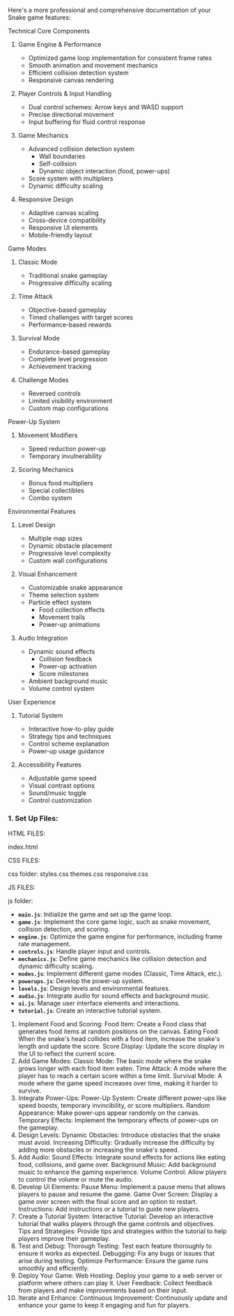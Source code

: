 Here's a more professional and comprehensive documentation of your Snake game features:

Technical Core Components
1. Game Engine & Performance
   - Optimized game loop implementation for consistent frame rates
   - Smooth animation and movement mechanics
   - Efficient collision detection system
   - Responsive canvas rendering

2. Player Controls & Input Handling
   - Dual control schemes: Arrow keys and WASD support
   - Precise directional movement
   - Input buffering for fluid control response

3. Game Mechanics
   - Advanced collision detection system
     - Wall boundaries
     - Self-collision
     - Dynamic object interaction (food, power-ups)
   - Score system with multipliers
   - Dynamic difficulty scaling

4. Responsive Design
   - Adaptive canvas scaling
   - Cross-device compatibility
   - Responsive UI elements
   - Mobile-friendly layout

Game Modes
1. Classic Mode
   - Traditional snake gameplay
   - Progressive difficulty scaling

2. Time Attack
   - Objective-based gameplay
   - Timed challenges with target scores
   - Performance-based rewards

3. Survival Mode
   - Endurance-based gameplay
   - Complete level progression
   - Achievement tracking

4. Challenge Modes
   - Reversed controls
   - Limited visibility environment
   - Custom map configurations

Power-Up System
1. Movement Modifiers
   - Speed reduction power-up
   - Temporary invulnerability

2. Scoring Mechanics
   - Bonus food multipliers
   - Special collectibles
   - Combo system

Environmental Features
1. Level Design
   - Multiple map sizes
   - Dynamic obstacle placement
   - Progressive level complexity
   - Custom wall configurations

2. Visual Enhancement
   - Customizable snake appearance
   - Theme selection system
   - Particle effect system
     - Food collection effects
     - Movement trails
     - Power-up animations

3. Audio Integration
   - Dynamic sound effects
     - Collision feedback
     - Power-up activation
     - Score milestones
   - Ambient background music
   - Volume control system

User Experience
1. Tutorial System
   - Interactive how-to-play guide
   - Strategy tips and techniques
   - Control scheme explanation
   - Power-up usage guidance

2. Accessibility Features
   - Adjustable game speed
   - Visual contrast options
   - Sound/music toggle
   - Control customization






### 1. **Set Up Files:**

HTML FILES:

index.html

CSS FILES:

css folder:
styles.css
themes.css
responsive.css




JS FILES:

js folder:
- **`main.js`**: Initialize the game and set up the game loop.
- **`game.js`**: Implement the core game logic, such as snake movement, collision detection, and scoring.
- **`engine.js`**: Optimize the game engine for performance, including frame rate management.
- **`controls.js`**: Handle player input and controls.
- **`mechanics.js`**: Define game mechanics like collision detection and dynamic difficulty scaling.
- **`modes.js`**: Implement different game modes (Classic, Time Attack, etc.).
- **`powerups.js`**: Develop the power-up system.
- **`levels.js`**: Design levels and environmental features.
- **`audio.js`**: Integrate audio for sound effects and background music.
- **`ui.js`**: Manage user interface elements and interactions.
- **`tutorial.js`**: Create an interactive tutorial system.













1. Implement Food and Scoring:
Food Item: Create a Food class that generates food items at random positions on the canvas.
Eating Food: When the snake's head collides with a food item, increase the snake's length and update the score.
Score Display: Update the score display in the UI to reflect the current score.
2. Add Game Modes:
Classic Mode: The basic mode where the snake grows longer with each food item eaten.
Time Attack: A mode where the player has to reach a certain score within a time limit.
Survival Mode: A mode where the game speed increases over time, making it harder to survive.
3. Integrate Power-Ups:
Power-Up System: Create different power-ups like speed boosts, temporary invincibility, or score multipliers.
Random Appearance: Make power-ups appear randomly on the canvas.
Temporary Effects: Implement the temporary effects of power-ups on the gameplay.
4. Design Levels:
Dynamic Obstacles: Introduce obstacles that the snake must avoid.
Increasing Difficulty: Gradually increase the difficulty by adding more obstacles or increasing the snake's speed.
5. Add Audio:
Sound Effects: Integrate sound effects for actions like eating food, collisions, and game over.
Background Music: Add background music to enhance the gaming experience.
Volume Control: Allow players to control the volume or mute the audio.
6. Develop UI Elements:
Pause Menu: Implement a pause menu that allows players to pause and resume the game.
Game Over Screen: Display a game over screen with the final score and an option to restart.
Instructions: Add instructions or a tutorial to guide new players.
7. Create a Tutorial System:
Interactive Tutorial: Develop an interactive tutorial that walks players through the game controls and objectives.
Tips and Strategies: Provide tips and strategies within the tutorial to help players improve their gameplay.
8. Test and Debug:
Thorough Testing: Test each feature thoroughly to ensure it works as expected.
Debugging: Fix any bugs or issues that arise during testing.
Optimize Performance: Ensure the game runs smoothly and efficiently.
9. Deploy Your Game:
Web Hosting: Deploy your game to a web server or platform where others can play it.
User Feedback: Collect feedback from players and make improvements based on their input.
10. Iterate and Enhance:
Continuous Improvement: Continuously update and enhance your game to keep it engaging and fun for players.